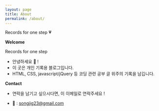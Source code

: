 ```yaml
---
layout: page
title: About
permalink: /about/
---
```


Records for one step 💗


**Welcome**

Records for one step

- 안녕하세요 👋 !
- 이 곳은 개인 기록용 블로그입니다.
- HTML, CSS, javascript/jQuery 등 코딩 관련 공부 글 위주의 기록을 남깁니다.


**Contact**

- 연락을 남기고 싶으시다면, 이 이메일로 연락주세요 !

-  📩 : songjig23@gmail.com
